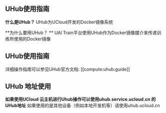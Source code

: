 

## UHub使用指南

**什么是UHub？**
UHub为UCloud开发的Docker镜像系统

**为什么要用UHub？ **
UAI Train平台使用UHub作为Docker镜像媒介来传递训练所使用的Docker镜像

## UHub使用指南
详细操作指南可以参见UHub官方文档:  [[compute:uhub:guide]]

## UHub 地址使用 
**如果使用UCloud 云主机进行Uhub操作可以使用uhub.service.ucloud.cn 的UHub地址**
如果使用的是其他设备（例如本地开发机等）请使用uhub.ucloud.cn

